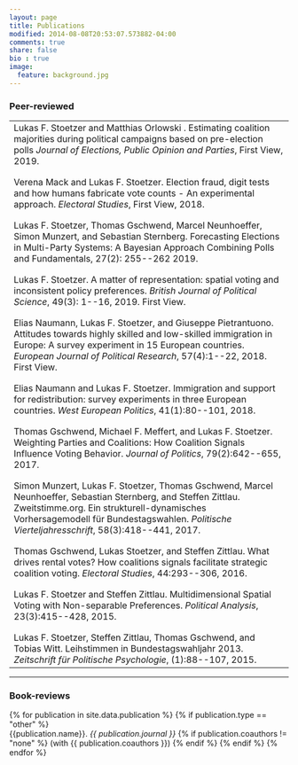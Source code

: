```yaml
---
layout: page
title: Publications
modified: 2014-08-08T20:53:07.573882-04:00
comments: true
share: false
bio : true
image:
  feature: background.jpg
---
```



<h3>Peer-reviewed</h3>

<table>
<tr valign="top">
<td class="bibtexitem">
Lukas&nbsp;F. Stoetzer and  Matthias Orlowski .
Estimating coalition majorities during political campaigns based on pre-election polls
 <em>Journal of Elections, Public Opinion and Parties</em>, First View, 2019.
</td>
</tr>

<tr class="spacer"><td></td></tr>
<tr class="spacer"><td></td></tr>

<tr valign="top">
<td class="bibtexitem">
Verena Mack and Lukas&nbsp;F. Stoetzer.
 Election fraud, digit tests and how humans fabricate vote counts -
  An experimental approach.
 <em>Electoral Studies</em>, First View, 2018.
</td>
</tr>

<tr class="spacer"><td></td></tr>
<tr class="spacer"><td></td></tr>

<tr valign="top">
<td class="bibtexitem">
Lukas&nbsp;F. Stoetzer, Thomas Gschwend, Marcel Neunhoeffer, Simon Munzert, and
  Sebastian Sternberg.
 Forecasting Elections in Multi-Party Systems: A Bayesian Approach
  Combining Polls and Fundamentals, 27(2): 255--262 2019.
</td>
</tr>

<tr class="spacer"><td></td></tr>
<tr class="spacer"><td></td></tr>

<tr valign="top">
<td class="bibtexitem">
Lukas&nbsp;F. Stoetzer.
 A matter of representation: spatial voting and inconsistent policy
  preferences.
 <em>British Journal of Political Science</em>, 49(3): 1--16, 2019. First
  View.
</td>
</tr>

<tr class="spacer"><td></td></tr>
<tr class="spacer"><td></td></tr>

<tr valign="top">
<td class="bibtexitem">
Elias Naumann, Lukas F. Stoetzer, and Giuseppe Pietrantuono.
 Attitudes towards highly skilled and low-skilled immigration in
  Europe: A survey experiment in 15 European countries.
 <em>European Journal of Political Research</em>, 57(4):1--22, 2018.
  First View.
</td>
</tr>

<tr class="spacer"><td></td></tr>
<tr class="spacer"><td></td></tr>

<tr valign="top">
<td class="bibtexitem">
Elias Naumann and Lukas&nbsp;F. Stoetzer.
 Immigration and support for redistribution: survey experiments in
  three European countries.
 <em>West European Politics</em>, 41(1):80--101, 2018.
</td>
</tr>

<tr class="spacer"><td></td></tr>
<tr class="spacer"><td></td></tr>

<tr valign="top">
<td class="bibtexitem">
Thomas Gschwend, Michael&nbsp;F. Meffert, and Lukas&nbsp;F. Stoetzer.
 Weighting Parties and Coalitions: How Coalition Signals Influence
  Voting Behavior.
 <em>Journal of Politics</em>, 79(2):642--655, 2017.
</td>
</tr>


<tr class="spacer"><td></td></tr>
<tr class="spacer"><td></td></tr>

<tr valign="top">
<td class="bibtexitem">
Simon Munzert, Lukas&nbsp;F. Stoetzer, Thomas Gschwend, Marcel Neunhoeffer,
  Sebastian Sternberg, and Steffen Zittlau.
 Zweitstimme.org. Ein strukturell-dynamisches Vorhersagemodell
  f&uuml;r Bundestagswahlen.
 <em>Politische Vierteljahresschrift</em>, 58(3):418--441, 2017.
</td>
</tr>

<tr class="spacer"><td></td></tr>
<tr class="spacer"><td></td></tr>

<tr valign="top">
<td class="bibtexitem">
Thomas Gschwend, Lukas Stoetzer, and Steffen Zittlau.
 What drives rental votes? How coalitions signals facilitate
  strategic coalition voting.
 <em>Electoral Studies</em>, 44:293--306, 2016.
</td>
</tr>

<tr class="spacer"><td></td></tr>
<tr class="spacer"><td></td></tr>

<tr valign="top">
<td class="bibtexitem">
Lukas&nbsp;F. Stoetzer and Steffen Zittlau.
 Multidimensional Spatial Voting with Non-separable Preferences.
 <em>Political Analysis</em>, 23(3):415--428, 2015.
</td>
</tr>

<tr class="spacer"><td></td></tr>
<tr class="spacer"><td></td></tr>

<tr valign="top">
<td class="bibtexitem">
Lukas&nbsp;F. Stoetzer, Steffen Zittlau, Thomas Gschwend, and Tobias Witt.
 Leihstimmen in Bundestagswahljahr 2013.
 <em>Zeitschrift f&uuml;r Politische Psychologie</em>, (1):88--107,
  2015.
</td>
</tr>

</table>

<hr>

<h3>Book-reviews</h3>

<dl>
{% for publication in site.data.publication %}
	{% if publication.type == "other" %}
  	<dt>  {{publication.name}}. <i>{{ publication.journal }}</i>
  	{% if publication.coauthors != "none" %} (with {{ publication.coauthors }})
	{% endif %}
	{% endif %}
{% endfor %}
</dl>
